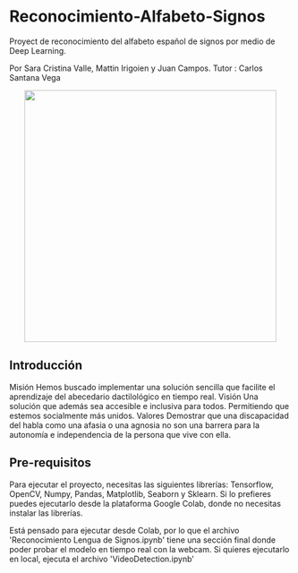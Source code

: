 # Reconocimiento-Alfabeto-Signos
Proyect de reconocimiento del alfabeto español de signos por medio de Deep Learning.

Por Sara Cristina Valle, Mattin Irigoien y Juan Campos.
Tutor : Carlos Santana Vega

<p align="center">
    <img src="ejemplo.gif", width="450">
</p>

## Introducción
Misión
Hemos buscado implementar una solución sencilla que facilite el aprendizaje del abecedario dactilológico en tiempo real.
Visión
Una solución que además sea accesible e inclusiva para todos. Permitiendo que estemos socialmente más unidos.
Valores
Demostrar que una discapacidad del habla como una afasia o  una agnosia no son una barrera para la autonomía e independencia de la persona que vive con ella.

## Pre-requisitos
Para ejecutar el proyecto, necesitas las siguientes librerías: Tensorflow, OpenCV, Numpy, Pandas, Matplotlib, Seaborn y Sklearn.
Si lo  prefieres puedes ejecutarlo desde la plataforma Google Colab, donde no necesitas instalar las librerías.

Está pensado para ejecutar desde Colab, por lo que el archivo 'Reconocimiento Lengua de Signos.ipynb' tiene una sección final donde poder probar el modelo en tiempo real con la webcam. Si quieres ejecutarlo en local, ejecuta el archivo 'VideoDetection.ipynb'
